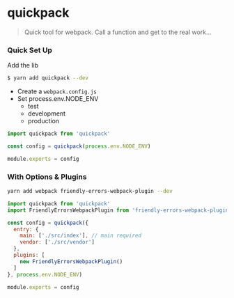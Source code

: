 # quickpack

> Quick tool for webpack. Call a function and get to the real work...

### Quick Set Up

Add the lib

```sh
$ yarn add quickpack --dev
```

- Create a `webpack.config.js`
- Set process.env.NODE_ENV
  - test  
  - development
  - production

```js
import quickpack from 'quickpack'

const config = quickpack(process.env.NODE_ENV)

module.exports = config
```

### With Options & Plugins

```sh
yarn add webpack friendly-errors-webpack-plugin --dev
```

```js
import quickpack from 'quickpack'
import FriendlyErrorsWebpackPlugin from 'friendly-errors-webpack-plugin'

const config = quickpack({
  entry: {
    main: ['./src/index'], // main required
    vendor: ['./src/vendor']
  },
  plugins: [
    new FriendlyErrorsWebpackPlugin()
  ]
}, process.env.NODE_ENV)

module.exports = config
```



